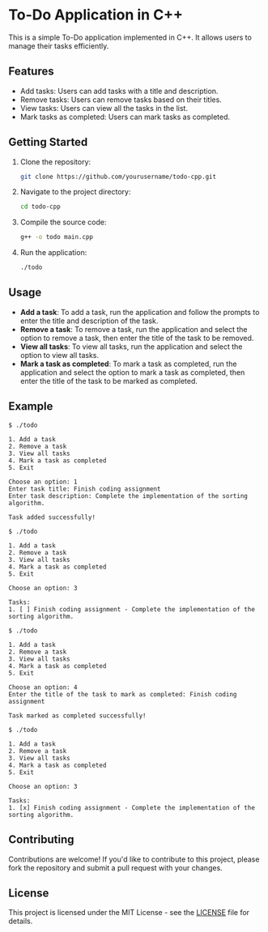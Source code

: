 # To-Do Application in C++

This is a simple To-Do application implemented in C++. It allows users to manage their tasks efficiently.

## Features

- Add tasks: Users can add tasks with a title and description.
- Remove tasks: Users can remove tasks based on their titles.
- View tasks: Users can view all the tasks in the list.
- Mark tasks as completed: Users can mark tasks as completed.

## Getting Started

1. Clone the repository:
   ```bash
   git clone https://github.com/yourusername/todo-cpp.git
   ```

2. Navigate to the project directory:
   ```bash
   cd todo-cpp
   ```

3. Compile the source code:
   ```bash
   g++ -o todo main.cpp
   ```

4. Run the application:
   ```bash
   ./todo
   ```

## Usage

- **Add a task**: To add a task, run the application and follow the prompts to enter the title and description of the task.
- **Remove a task**: To remove a task, run the application and select the option to remove a task, then enter the title of the task to be removed.
- **View all tasks**: To view all tasks, run the application and select the option to view all tasks.
- **Mark a task as completed**: To mark a task as completed, run the application and select the option to mark a task as completed, then enter the title of the task to be marked as completed.

## Example

```plaintext
$ ./todo

1. Add a task
2. Remove a task
3. View all tasks
4. Mark a task as completed
5. Exit

Choose an option: 1
Enter task title: Finish coding assignment
Enter task description: Complete the implementation of the sorting algorithm.

Task added successfully!

$ ./todo

1. Add a task
2. Remove a task
3. View all tasks
4. Mark a task as completed
5. Exit

Choose an option: 3

Tasks:
1. [ ] Finish coding assignment - Complete the implementation of the sorting algorithm.

$ ./todo

1. Add a task
2. Remove a task
3. View all tasks
4. Mark a task as completed
5. Exit

Choose an option: 4
Enter the title of the task to mark as completed: Finish coding assignment

Task marked as completed successfully!

$ ./todo

1. Add a task
2. Remove a task
3. View all tasks
4. Mark a task as completed
5. Exit

Choose an option: 3

Tasks:
1. [x] Finish coding assignment - Complete the implementation of the sorting algorithm.
```

## Contributing

Contributions are welcome! If you'd like to contribute to this project, please fork the repository and submit a pull request with your changes.

## License

This project is licensed under the MIT License - see the [LICENSE](LICENSE) file for details.
